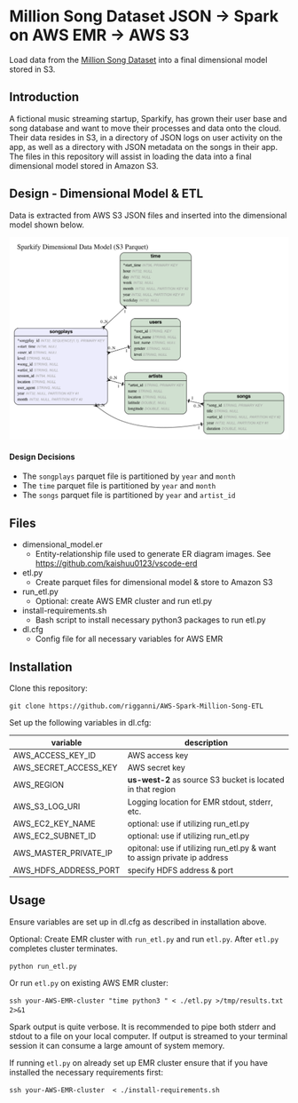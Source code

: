 # Million Song Dataset JSON -> Spark on AWS EMR -> AWS S3

Load data from the [Million Song Dataset](https://labrosa.ee.columbia.edu/millionsong/) into a final dimensional model stored in S3. 

## Introduction

A fictional music streaming startup, Sparkify, has grown their user base and song database and want to move their processes and data onto the cloud. Their data resides in S3, in a directory of JSON logs on user activity on the app, as well as a directory with JSON metadata on the songs in their app. The files in this repository will assist in loading the data into a final dimensional model stored in Amazon S3.

## Design - Dimensional Model & ETL

Data is extracted from AWS S3 JSON files and inserted into the dimensional model shown below.

![dimensional-model](./images/dimensional_model.er.png)

#### Design Decisions

* The `songplays` parquet file is partitioned by `year` and `month`
* The `time` parquet file is partitioned by `year` and `month`
* The `songs` parquet file is partitioned by `year` and `artist_id`

## Files

* dimensional_model.er
  * Entity-relationship file used to generate ER diagram images. See https://github.com/kaishuu0123/vscode-erd
* etl.py
  * Create parquet files for dimensional model & store to Amazon S3
* run_etl.py
  * Optional: create AWS EMR cluster and run etl.py
* install-requirements.sh
  * Bash script to install necessary python3 packages to run etl.py
* dl.cfg
  * Config file for all necessary variables for AWS EMR

## Installation

Clone this repository:

`git clone https://github.com/rigganni/AWS-Spark-Million-Song-ETL`

Set up the following variables in dl.cfg:

| variable | description |
| ------------ | --------- |
| AWS_ACCESS_KEY_ID | AWS access key |
| AWS_SECRET_ACCESS_KEY | AWS secret key |
| AWS_REGION | **us-west-2** as source S3 bucket is located in that region |
| AWS_S3_LOG_URI  | Logging location for EMR stdout, stderr, etc. |
| AWS_EC2_KEY_NAME | optional: use if utilizing run_etl.py |
| AWS_EC2_SUBNET_ID  | optional: use if utilizing run_etl.py |
| AWS_MASTER_PRIVATE_IP | opitonal: use if utilizing run_etl.py & want to assign private ip address |
| AWS_HDFS_ADDRESS_PORT | specify HDFS address & port |

## Usage

Ensure variables are set up in dl.cfg as described in installation above.

Optional: Create EMR cluster with `run_etl.py` and run `etl.py`. After `etl.py` completes cluster terminates.

`python run_etl.py`

Or run `etl.py` on existing AWS EMR cluster:

`ssh your-AWS-EMR-cluster "time python3 " < ./etl.py >/tmp/results.txt 2>&1`

Spark output is quite verbose. It is recommended to pipe both stderr and stdout to a file on your local computer. If output is streamed to your terminal session it can consume a large amount of system memory.

If running `etl.py` on already set up EMR cluster ensure that if you have installed the necessary requirements first:

`ssh your-AWS-EMR-cluster  < ./install-requirements.sh`